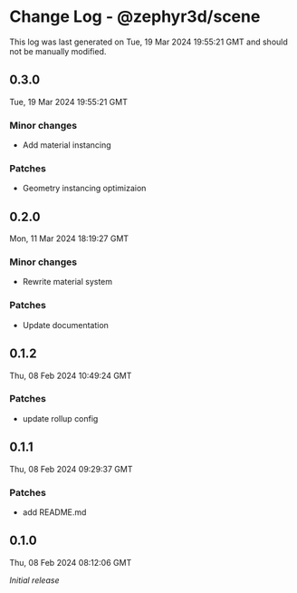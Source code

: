 # Change Log - @zephyr3d/scene

This log was last generated on Tue, 19 Mar 2024 19:55:21 GMT and should not be manually modified.

## 0.3.0
Tue, 19 Mar 2024 19:55:21 GMT

### Minor changes

- Add material instancing

### Patches

- Geometry instancing optimizaion

## 0.2.0
Mon, 11 Mar 2024 18:19:27 GMT

### Minor changes

- Rewrite material system

### Patches

- Update documentation

## 0.1.2
Thu, 08 Feb 2024 10:49:24 GMT

### Patches

- update rollup config

## 0.1.1
Thu, 08 Feb 2024 09:29:37 GMT

### Patches

- add README.md

## 0.1.0
Thu, 08 Feb 2024 08:12:06 GMT

_Initial release_

